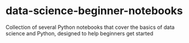 # data-science-beginner-notebooks
Collection of several Python notebooks that cover the basics of data science and Python, designed to help beginners get started

